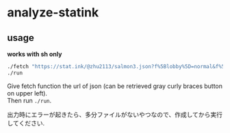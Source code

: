 # analyze-statink

## usage

**works with sh only**

```sh
./fetch "https://stat.ink/@zhu2113/salmon3.json?f%5Blobby%5D=normal&f%5Bmap%5D=donburako&f%5Bresult%5D=cleared"
./run
```

Give fetch function the url of json (can be retrieved gray curly braces button on upper left).  
Then run `./run`.

出力時にエラーが起きたら、多分ファイルがないやつなので、作成してから実行してください.
